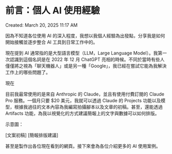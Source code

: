 # 前言：個人 AI 使用經驗

Created: March 20, 2025 11:17 AM

因為不知道各位使用 AI 的深入程度，我想以我個人經驗為出發點，分享我是如何開始接觸並逐步整合 AI 工具到日常工作中的。

現在提到 AI 通常指的是大型語言模型（LLM，Large Language Model）。我第一次認識到這個名詞是在 2022 年 12 月 ChatGPT 亮相的時候。不同於當時有些人僅僅將之視為「聊天機器人」或是另一種「Google」，我已經在嘗試它能為我解決工作上的哪些問題了。

現在

目前我最常使用的是來自 Anthropic 的 Claude，並且有使用付費訂閱的 Claude Pro 服務。一個月只要 $20 美元，我就可以透過 Claude 的 Projects 功能以及模型，根據我過往的文本內容為我編寫拍攝腳本以及文章的初稿。甚至，還能透過 Artifacts 功能，為我以視覺化的方式建議簡報上的文字與數據可以如何排版。

示意圖：

[文案初稿] [簡報排版建議]

甚至是製作出各位現在看到的網頁。接下來會為各位介紹更多的 AI 使用案例。